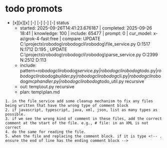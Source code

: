 

# todo  promots
- [x][x][x] [-] [-] [-] [-] status
  - started: 2025-09-26T14:41:23.676187 | completed: 2025-09-26 18:41 | knowledge: 100 | include: 65477 | prompt: 0 | cur_model: x-ai/grok-4-fast:free | compare: UPDATE C:\projects\robodog\robodogcli\robodog\file_service.py O:1517 N:1712 D:195 , UPDATE C:\projects\robodog\robodogcli\robodog\parse_service.py O:2399 N:2512 D:113 
  - include: pattern=*robodogcli*robodog*service.py|*robodogcli*robodog*todo.py|*robodogcli*robodog*builder.py|*robodogcli*robodog*cli.py|*robodogcli*robodog*mcphandler.py|*robodogcli*robodog*todo_util.py    recursive`
  - out: temp\out.py recursive
  - plan: temp\plan.md
```knowledge
1. in the file_service add some cleanup mechanism to fix any files being written that have the wrong type of comment block
2. if javascript, typescript, java, xml, json, list as many types as possible.
3. if we see the wrong kind of comment in these files, add the correct comment at the start of the file. e.g., # file: in an XML is not correct
4. do the same for reading the file. 
5. when the file and replacing the comment block. if it is type <!-- . ensure the end of line has the ending comment block -->
```